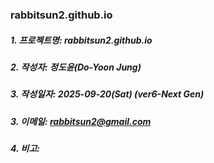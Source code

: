 ### rabbitsun2.github.io

##### 1. 프로젝트명: rabbitsun2.github.io
##### 2. 작성자: 정도윤(Do-Yoon Jung)
##### 3. 작성일자: 2025-09-20(Sat) (ver6-Next Gen)
##### 3. 이메일: rabbitsun2@gmail.com
#####                  
##### 4. 비고:
